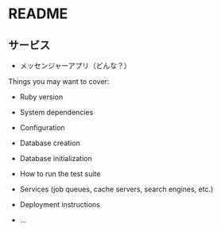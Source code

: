 # README

## サービス
- メッセンジャーアプリ（どんな？）

Things you may want to cover:

* Ruby version

* System dependencies

* Configuration

* Database creation

* Database initialization

* How to run the test suite

* Services (job queues, cache servers, search engines, etc.)

* Deployment instructions

* ...
